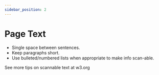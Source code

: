 ```yaml
---
sidebar_position: 2
---
```


# Page Text

- Single space between sentences.
- Keep paragraphs short.
- Use bulleted/numbered lists when appropriate to make info scan-able.

See more tips on scannable text at w3.org
